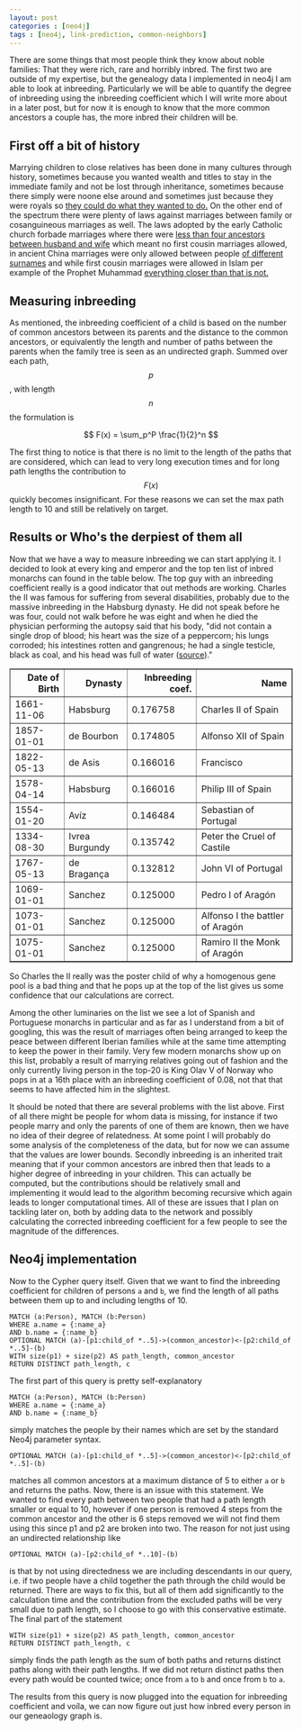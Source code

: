 ```yaml
---
layout: post
categories : [neo4j]
tags : [neo4j, link-prediction, common-neighbors]
---
```



There are some things that most people think they know about noble families: That they were rich, rare and horribly inbred. The first two are outside of my expertise, but the genealogy data I implemented in neo4j I am able to look at inbreeding. Particularly we will be able to quantify the degree of inbreeding using the inbreeding coefficient which I will write more about in a later post, but for now it is enough to know that the more common ancestors a couple has, the more inbred their children will be.

## First off a bit of history

Marrying children to close relatives has been done in many cultures through history, sometimes because you wanted wealth and titles to stay in the immediate family and not be lost through inheritance, sometimes because there simply were noone else around and sometimes just because they were royals so [they could do what they wanted to do.](http://ngm.nationalgeographic.com/2010/09/tut-dna/dobbs-text)
On the other end of the spectrum there were plenty of laws against marriages between family or cosanguineous marriages as well. The laws adopted by the early Catholic church forbade marriages where there were [less than four ancestors between husband and wife](http://www.rootsweb.ancestry.com/~medieval/consang.htm) which meant no first cousin marriages allowed, in ancient China marriages were only allowed between people [of different surnames](http://teacup.media/the-china-history-podcast/) and while first cousin marriages were allowed in Islam per example of the Prophet Muhammad [everything
closer than that is not.](https://wikiislam.net/wiki/Cousin_Marriage_in_Islam)

## Measuring inbreeding

As mentioned, the inbreeding coefficient of a child is based on the number of common ancestors between its parents and the distance to the common ancestors, or equivalently the length and number of paths between the parents when the family tree is seen as an undirected graph. Summed over each path, $$p$$, with length $$n$$ the formulation is

$$
F(x) = \sum_p^P \frac{1}{2}^n
$$

The first thing to notice is that there is no limit to the length of the paths that are considered, which can lead to very long execution times and for long path lengths the contribution to $$F(x)$$ quickly becomes insignificant. For these reasons we can set the max path length to 10 and still be relatively on target.


## Results or Who's the derpiest of them all

Now that we have a way to measure inbreeding we can start applying it. I decided to look at every king and emperor and the top ten list of inbred monarchs can found in the table below.
The top guy with an inbreeding coefficient really is a good indicator that out methods are working. Charles the II was famous for suffering from several disabilities, probably due to the massive inbreeding in the Habsburg dynasty. He did not speak before he was four, could not walk before he was eight and when he died the physician performing the autopsy said that his body, "did not contain a single drop of blood; his heart was the size of a peppercorn; his lungs corroded; his intestines rotten and gangrenous; he had a single testicle, black as coal, and his head was full of water ([source](https://www.google.es/url?sa=t&rct=j&q=&esrc=s&source=web&cd=1&cad=rja&uact=8&ved=0ahUKEwiQ18_5yofRAhVJnRoKHRkDAdcQFggcMAA&url=http%3A%2F%2Fwww.esferalibros.com%2Flibro%2Fenfermedades-de-los-reyes-de-espana-los-austrias%2F&usg=AFQjCNHInbh5j0uS_Hulu6U7zB4eJM5kcg&sig2=XzknlM4CR5YUaDFt7ygplw))."


<table border="1" class="dataframe">
  <thead>
    <tr style="text-align: right;">
      <th>Date of Birth</th>
      <th>Dynasty</th>
      <th>Inbreeding coef.</th>
      <th>Name</th>
    </tr>
  </thead>
  <tbody>
    <tr>
      <td>1661-11-06</td>
      <td>Habsburg</td>
      <td>0.176758</td>
      <td>Charles II of Spain</td>
    </tr>
    <tr>
      <td>1857-01-01</td>
      <td>de Bourbon</td>
      <td>0.174805</td>
      <td>Alfonso XII of Spain</td>
    </tr>
    <tr>
      <td>1822-05-13</td>
      <td>de Asis</td>
      <td>0.166016</td>
      <td>Francisco</td>
    </tr>
    <tr>
      <td>1578-04-14</td>
      <td>Habsburg</td>
      <td>0.166016</td>
      <td>Philip III of Spain</td>
    </tr>
    <tr>
      <td>1554-01-20</td>
      <td>Avíz</td>
      <td>0.146484</td>
      <td>Sebastian of Portugal</td>
    </tr>
    <tr>
      <td>1334-08-30</td>
      <td>Ivrea Burgundy</td>
      <td>0.135742</td>
      <td>Peter the Cruel of Castile</td>
    </tr>
    <tr>
      <td>1767-05-13</td>
      <td>de Bragança</td>
      <td>0.132812</td>
      <td>John VI of Portugal</td>
    </tr>
    <tr>
      <td>1069-01-01</td>
      <td>Sanchez</td>
      <td>0.125000</td>
      <td>Pedro I of Aragón</td>
    </tr>
    <tr>
      <td>1073-01-01</td>
      <td>Sanchez</td>
      <td>0.125000</td>
      <td>Alfonso I the battler of Aragón</td>
    </tr>
    <tr>
      <td>1075-01-01</td>
      <td>Sanchez</td>
      <td>0.125000</td>
      <td>Ramiro II the Monk of Aragón</td>
    </tr>
  </tbody>
</table>

So Charles the II really was the poster child of why a homogenous gene pool is a bad thing and that he pops up at the top of the list gives us some confidence that our calculations are correct.

Among the other luminaries on the list we see a lot of Spanish and Portuguese monarchs in particular and as far as I understand from a bit of googling, this was the result of marriages often being arranged to keep the peace between different Iberian families while at the same time attempting to keep the power in their family. Very few modern monarchs show up on this list, probably a result of marrying relatives going out of fashion and the only currently living person in the top-20 is King Olav V of Norway who pops in at a 16th place with an inbreeding coefficient of 0.08, not that that seems to have affected him in the slightest.

It should be noted that there are several problems with the list above. First of all there might be people for whom data is missing, for instance if two people marry and only the parents of one of them are known, then we have no idea of their degree of relatedness. At some point I will probably do some analysis of the completeness of the data, but for now we can assume that the values are lower bounds. Secondly inbreeding is an inherited trait meaning that if your common ancestors are inbred then that leads to a higher degree of inbreeding in your children. This can actually be computed, but the contributions should be relatively small and implementing it would lead to the algorithm becoming recursive which again leads to longer computational times. All of these are issues that I plan on tackling later on, both by adding data to the network and possibly calculating the corrected inbreeding coefficient for a few people to see the magnitude of the differences.


## Neo4j implementation

Now to the Cypher query itself. Given that we want to find the inbreeding coefficient for children of persons `a` and `b`, we find the length of all paths between them up to and including lengths of 10.

```
MATCH (a:Person), MATCH (b:Person)
WHERE a.name = {:name_a}
AND b.name = {:name_b}
OPTIONAL MATCH (a)-[p1:child_of *..5]->(common_ancestor)<-[p2:child_of *..5]-(b)
WITH size(p1) + size(p2) AS path_length, common_ancestor
RETURN DISTINCT path_length, c
```

The first part of this query is pretty self-explanatory

```
MATCH (a:Person), MATCH (b:Person)
WHERE a.name = {:name_a}
AND b.name = {:name_b}
```
simply matches the people by their names which are set by the standard Neo4j parameter syntax.


```
OPTIONAL MATCH (a)-[p1:child_of *..5]->(common_ancestor)<-[p2:child_of *..5]-(b)
```


matches all common ancestors at a maximum distance of 5 to either `a` or `b` and returns the paths. Now, there is an issue with this statement. We wanted to find every path between two people that had a path length smaller or equal to 10, however if one person is removed 4 steps from the common ancestor and the other is 6 steps removed we will not find them using this since p1 and p2 are broken into two. The reason for not just using an undirected relationship like


```
OPTIONAL MATCH (a)-[p2:child_of *..10]-(b)
```


is that by not using directedness we are including descendants in our query, i.e. if two people have a child together the path through the child would be returned. There are ways to fix this, but all of them add significantly to the calculation time and the contribution from the excluded paths will be very small due to path length, so I choose to go with this conservative estimate.
The final part of the statement


```
WITH size(p1) + size(p2) AS path_length, common_ancestor
RETURN DISTINCT path_length, c
```


simply finds the path length as the sum of both paths and returns distinct paths along with their path lengths. If we did not return distinct paths then every path would be counted twice; once from `a` to `b` and once from `b` to `a`.

The results from this query is now plugged into the equation for inbreeding coefficient and voíla, we can now figure out just how inbred every person in our geneaology graph is.
